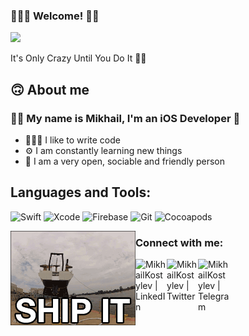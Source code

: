 ### 🙋🏻‍♂️ Welcome! 👋🏻
![](https://komarev.com/ghpvc/?username=MikhailKostylev)

It's Only Crazy Until You Do It ☝🏻

## 🙃 About me 

### ✌🏻 My name is Mikhail, I'm an iOS Developer 🍏
- 🧑🏻‍💻 I like to write code
- ⚙️ I am constantly learning new things
- 👥 I am a very open, sociable and friendly person

<!--
**MikhailKostylev/MikhailKostylev** is a ✨ _special_ ✨ repository because its `README.md` (this file) appears on your GitHub profile.

Here are some ideas to get you started:

- 🔭 I’m currently working on ...
- 🌱 I’m currently learning ...
- 👯 I’m looking to collaborate on ...
- 🤔 I’m looking for help with ...
- 💬 Ask me about ...
- 📫 How to reach me: ...
- 😄 Pronouns: ...
- ⚡ Fun fact: ...
-->

## Languages and Tools:
![Swift](https://img.shields.io/badge/-Swift-090909?style=for-the-badge&logo=swift&logoColor=47C5FB)
![Xcode](https://img.shields.io/badge/-Xcode-090909?style=for-the-badge&logo=Xcode&logoColor=097CDB)
![Firebase](https://img.shields.io/badge/-Firebase-090909?style=for-the-badge&logo=firebase&logoColor=F8C52C)
![Git](https://img.shields.io/badge/-Git-090909?style=for-the-badge&logo=git&logoColor=F8C52C)
![Cocoapods](https://img.shields.io/badge/-Cocoapods-090909?style=for-the-badge&logo=cocoapods&logoColor=F8C52C)

<img src="https://github.com/MikhailKostylev/MikhailKostylev/blob/main/giphy.gif?raw=true" width="200" align="left">

### Connect with me:

[<img align="left" alt="MikhailKostylev | LinkedIn" width="50px" src="https://img.icons8.com/officel/344/linkedin.png" />][LinkedIn]
[<img align="left" alt="MikhailKostylev | Twitter" width="50px" src="https://img.icons8.com/office/344/twitter.png" />][Twitter]
[<img align="left" alt="MikhailKostylev | Telegram" width="50px" src="https://img.icons8.com/color/344/telegram-app--v1.png" />][Telegram]

[LinkedIn]: https://www.linkedin.com/in/mikhail-kostylev/
[Twitter]: https://twitter.com/MikhailKostyle3
[Telegram]: https://telegram.me/thxImFine
